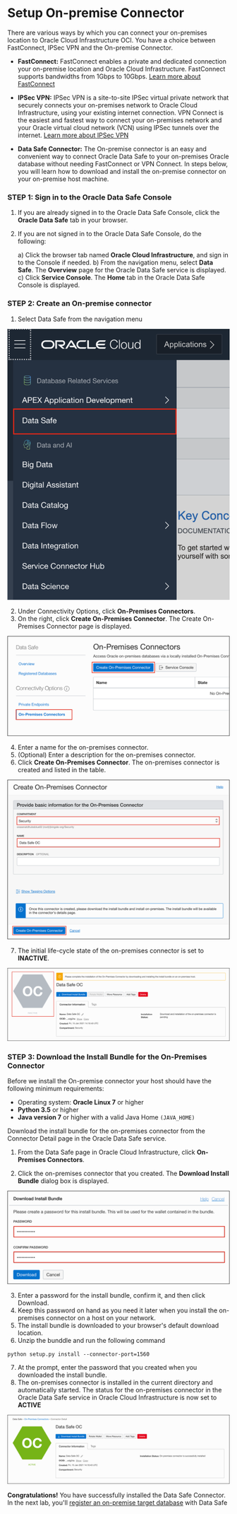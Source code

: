 # Setup On-premise Connector

There are various ways by which you can connect your on-premises location to Oracle Cloud Infrastructure OCI. You have a choice between FastConnect, IPSec VPN and the On-premise Connector.

- **FastConnect:** FastConnect enables a private and dedicated connection your on-premise location and Oracle Cloud Infrastructure. FastConnect supports bandwidths from 1Gbps to 10Gbps. [Learn more about FastConnect](https://www.ateam-oracle.com/fastconnect-design)

- **IPSec VPN:** IPSec VPN is a site-to-site IPSec virtual private network that securely connects your on-premises network to Oracle Cloud Infrastructure, using your existing internet connection. VPN Connect is the easiest and fastest way to connect your on-premises network and your Oracle virtual cloud network (VCN) using IPSec tunnels over the internet. [Learn more about IPSec VPN](https://www.ateam-oracle.com/vpn-connect-simpe-implementation-part-12)

- **Data Safe Connector:** The On-premise connector is an easy and convenient way to connect Oracle Data Safe to your on-premises Oracle database without needing FastConnect or VPN Connect. In steps below, you will learn how to download and install the on-premise connector on your on-premise host machine.

### **STEP 1**: Sign in to the Oracle Data Safe Console

1. If you are already signed in to the Oracle Data Safe Console, click the **Oracle Data Safe** tab in your browser.
2. If you are not signed in to the Oracle Data Safe Console, do the following:

    a) Click the browser tab named **Oracle Cloud Infrastructure**, and sign in to the Console if needed.
    b) From the navigation menu, select **Data Safe**. The **Overview** page for the Oracle Data Safe service is displayed.
    c) Click **Service Console**. The **Home** tab in the Oracle Data Safe Console is displayed.

### **STEP 2**: Create an On-premise connector

1. Select Data Safe from the navigation menu

![Select Data Safe](images/data-safe-menu.png)

2. Under Connectivity Options, click **On-Premises Connectors**.
3. On the right, click **Create On-Premises Connector**. The Create On-Premises Connector page is displayed.

![Create On-premise Connector](images/on-premise-connector-page.png)

4. Enter a name for the on-premises connector.
5. (Optional) Enter a description for the on-premises connector.
6. Click **Create On-Premises Connector**. The on-premises connector is created and listed in the table.

![On-premise Connector basic Info](images/create-oc.png)

7. The initial life-cycle state of the on-premises connector is set to **INACTIVE**.

![Select Data Safe](images/oc-inactive.png)

### **STEP 3**: Download the Install Bundle for the On-Premises Connector

Before we install the On-premise connector your host should have the following minimum requirements:

- Operating system: **Oracle Linux 7** or higher
- **Python 3.5** or higher
- **Java version 7** or higher with a valid Java Home `(JAVA_HOME)`

Download the install bundle for the on-premises connector from the Connector Detail page in the Oracle Data Safe service.

1. From the Data Safe page in Oracle Cloud Infrastructure, click **On-Premises Connectors**.

2. Click the on-premises connector that you created. The **Download Install Bundle** dialog box is displayed.

![Select Data Safe](images/download-install-bundle.png)

3. Enter a password for the install bundle, confirm it, and then click Download.
4. Keep this password on hand as you need it later when you install the on-premises connector on a host on your network.
5. The install bundle is downloaded to your browser's default download location.
6. Unzip the bunddle and run the following command

```
python setup.py install --connector-port=1560
```

7. At the prompt, enter the password that you created when you downloaded the install bundle.
8. The on-premises connector is installed in the current directory and automatically started. The status for the on-premises connector in the Oracle Data Safe service in Oracle Cloud Infrastructure is now set to **ACTIVE**

![On-premise Connector Active](images/data-safe-oc-active.png)

**Congratulations!** You have successfully installed the Data Safe Connector. In the next lab, you'll [register an on-premise target database](target-registration.md) with Data Safe
